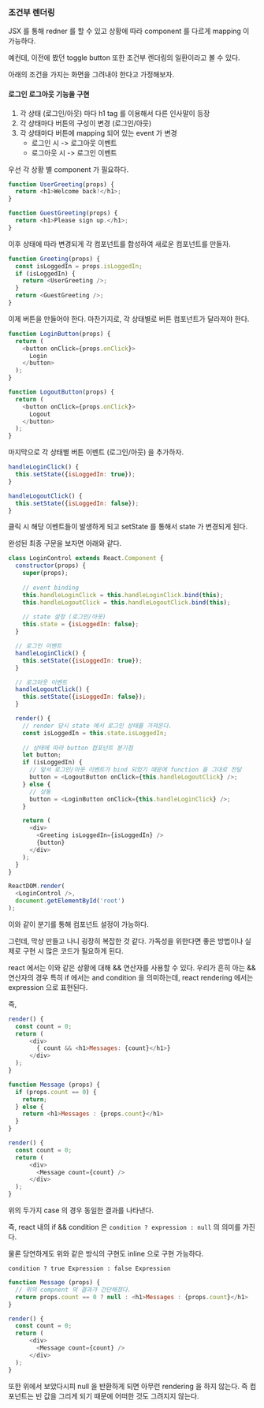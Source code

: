 ### 조건부 렌더링

JSX 를 통해 redner 를 할 수 있고 상황에 따라 component 를 다르게 mapping 이 가능하다.

예컨데, 이전에 봤던 toggle button 또한 조건부 렌더링의 일환이라고 볼 수 있다.

아래의 조건을 가지는 화면을 그려내야 한다고 가정해보자.

#### 로그인 로그아웃 기능을 구현

1. 각 상태 (로그인/아웃) 마다 h1 tag 를 이용해서 다른 인사말이 등장
2. 각 상태마다 버튼의 구성이 변경 (로그인/아웃)
3. 각 상태마다 버튼에 mapping 되어 있는 event 가 변경
    - 로그인 시 -> 로그아웃 이벤트
    - 로그아웃 시 -> 로그인 이벤트
    
우선 각 상황 별 component 가 필요하다.

```javascript
function UserGreeting(props) {
  return <h1>Welcome back!</h1>;
}

function GuestGreeting(props) {
  return <h1>Please sign up.</h1>;
}
```

이후 상태에 따라 변경되게 각 컴포넌트를 합성하여 새로운 컴포넌트를 만들자.

```javascript
function Greeting(props) {
  const isLoggedIn = props.isLoggedIn;
  if (isLoggedIn) {
    return <UserGreeting />;
  }
  return <GuestGreeting />;
}
```

이제 버튼을 만들어야 한다. 마찬가지로, 각 상태별로 버튼 컴포넌트가 달라져야 한다.

```javascript
function LoginButton(props) {
  return (
    <button onClick={props.onClick}>
      Login
    </button>
  );
}

function LogoutButton(props) {
  return (
    <button onClick={props.onClick}>
      Logout
    </button>
  );
}
```

마지막으로 각 상태별 버튼 이벤트 (로그인/아웃) 을 추가하자.

```javascript
handleLoginClick() {
  this.setState({isLoggedIn: true});
}

handleLogoutClick() {
  this.setState({isLoggedIn: false});
}
```

클릭 시 해당 이벤트들이 발생하게 되고 setState 를 통해서 state 가 변경되게 된다.

완성된 최종 구문을 보자면 아래와 같다.

```javascript
class LoginControl extends React.Component {
  constructor(props) {
    super(props);
    
    // event binding
    this.handleLoginClick = this.handleLoginClick.bind(this);
    this.handleLogoutClick = this.handleLogoutClick.bind(this);
    
    // state 설정 (로그인/아웃)
    this.state = {isLoggedIn: false};
  }

  // 로그인 이벤트
  handleLoginClick() {
    this.setState({isLoggedIn: true});
  }

  // 로그아웃 이벤트
  handleLogoutClick() {
    this.setState({isLoggedIn: false});
  }

  render() {
    // render 당시 state 에서 로그인 상태를 가져온다.
    const isLoggedIn = this.state.isLoggedIn;
    
    // 상태에 따라 button 컴포넌트 분기점
    let button;
    if (isLoggedIn) {
      // 앞서 로그인/아웃 이벤트가 bind 되었기 때문에 function 을 그대로 전달
      button = <LogoutButton onClick={this.handleLogoutClick} />;
    } else {
      // 상동
      button = <LoginButton onClick={this.handleLoginClick} />;
    }

    return (
      <div>
        <Greeting isLoggedIn={isLoggedIn} />
        {button}
      </div>
    );
  }
}

ReactDOM.render(
  <LoginControl />,
  document.getElementById('root')
);
```

이와 같이 분기를 통해 컴포넌트 설정이 가능하다.

그런데, 막상 만들고 나니 굉장히 복잡한 것 같다. 가독성을 위한다면 좋은 방법이나 실제로 구현 시 많은 코드가 필요하게 된다.

react 에서는 이와 같은 상황에 대해 && 연산자를 사용할 수 있다.
우리가 흔히 아는 && 연산자의 경우 특히 if 에서는 and condition 을 의미하는데, react rendering 에서는 expression 으로 표현된다.

즉,

```javascript
render() {
  const count = 0;
  return (
      <div>
        { count && <h1>Messages: {count}</h1>}
      </div>
  );
}

```

```javascript
function Message (props) {
  if (props.count == 0) {
    return;
  } else {
    return <h1>Messages : {props.count}</h1>
  }
}

render() {
  const count = 0;
  return (
      <div>
        <Message count={count} />
      </div>
  );
}
```

위의 두가지 case 의 경우 동일한 결과를 나타낸다.

즉, react 내의 if && condition 은 `condition ? expression : null` 의 의미를 가진다.

물론 당연하게도 위와 같은 방식의 구현도 inline 으로 구현 가능하다.

`condition ? true Expression : false Expression`

```javascript
function Message (props) {
  // 위의 compnent 의 결과가 간단해졌다.
  return props.count == 0 ? null : <h1>Messages : {props.count}</h1>
}

render() {
  const count = 0;
  return (
      <div>
        <Message count={count} />
      </div>
  );
}
```

또한 위에서 보았다시피 null 을 반환하게 되면 아무런 rendering 을 하지 않는다. 즉 컴포넌트는 빈 값을 그리게 되기 때문에 어떠한 것도 그려지지 않는다.
